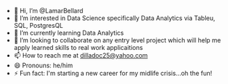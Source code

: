 - 👋 Hi, I’m @LamarBellard
- 👀 I’m interested in Data Science specifically Data Analytics via Tableu, SQL, PostgresQL
- 🌱 I’m currently learning Data Analytics 
- 💞️ I’m looking to collaborate on any entry level project which will help me apply learned skills to real work applicaitions
- 📫 How to reach me at dilladoc25@yahoo.com  
- 😄 Pronouns: he/him
- ⚡ Fun fact: I'm starting a new career for my midlife crisis...oh the fun! 

<!---
LamarBellard/LamarBellard is a ✨ special ✨ repository because its `README.md` (this file) appears on your GitHub profile.
You can click the Preview link to take a look at your changes.
--->
